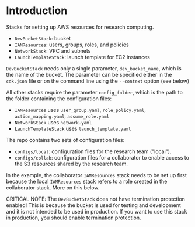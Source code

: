 
# Introduction

Stacks for setting up AWS resources for research computing.

- `DevBucketStack`: bucket
- `IAMResources`: users, groups, roles, and policies
- `NetworkStack`: VPC and subnets
- `LaunchTemplateStack`: launch template for EC2 instances

`DevBucketStack` needs only a single parameter, `dev_bucket_name`, which is the name of the bucket.
The parameter can be specified either in the `cdk.json` file or on the command line using the `--context` option (see below)

All other stacks require the parameter `config_folder`, which is the path to the folder containing the configuration files:

- `IAMResources` uses `user_group.yaml`, `role_policy.yaml`, `action_mapping.yaml`, `assume_role.yaml`
- `NetworkStack` uses `network.yaml`
- `LaunchTemplateStack` uses `launch_template.yaml`

The repo contains two sets of configuration files:

- `configs/local`: configuration files for the research team ("local").
- `configs/collab`: configuration files for a collaborator to enable access to the S3 resources shared by the research team.

In the example, the collaborator `IAMResources` stack needs to be set up first because the local `IAMResources` stack refers to a role created in the collaborator stack.
More on this below.

CRITICAL NOTE: The `DevBucketStack` does not have termination protection enabled! This is because the bucket is used for testing and development and it is not intended to be used in production. If you want to use this stack in production, you should enable termination protection.
